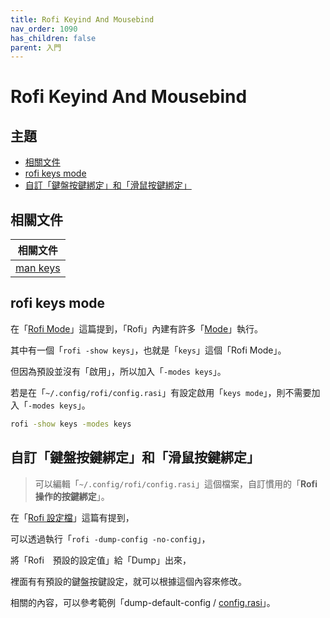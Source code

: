 ```yaml
---
title: Rofi Keyind And Mousebind
nav_order: 1090
has_children: false
parent: 入門
---
```



# Rofi Keyind And Mousebind




## 主題

* [相關文件](#相關文件)
* [rofi keys mode](#rofi-keys-mode)
* [自訂「鍵盤按鍵綁定」和「滑鼠按鍵綁定」](#自訂鍵盤按鍵綁定和滑鼠按鍵綁定)




## 相關文件

| 相關文件 |
| ------- |
| [man keys](https://github.com/davatorium/rofi/blob/next/doc/rofi-keys.5.markdown) |




## rofi keys mode

在「[Rofi Mode](https://samwhelp.github.io/note-about-rofi/read/start/rofi-mode.html)」這篇提到，「Rofi」內建有許多「[Mode](https://github.com/davatorium/rofi/blob/next/doc/rofi.1.markdown#available-modes)」執行。

其中有一個「`rofi -show keys`」，也就是「`keys`」這個「Rofi Mode」。

但因為預設並沒有「啟用」，所以加入「`-modes keys`」。

若是在「`~/.config/rofi/config.rasi`」有設定啟用「`keys mode`」，則不需要加入「`-modes keys`」。

``` sh
rofi -show keys -modes keys
```




## 自訂「鍵盤按鍵綁定」和「滑鼠按鍵綁定」

> 可以編輯「`~/.config/rofi/config.rasi`」這個檔案，自訂慣用的「**Rofi操作的按鍵綁定**」。

在「[Rofi 設定檔](https://samwhelp.github.io/note-about-rofi/read/start/config-file.html#dump-config)」這篇有提到，

可以透過執行「`rofi -dump-config -no-config`」，

將「Rofi　預設的設定值」給「Dump」出來，

裡面有有預設的鍵盤按鍵設定，就可以根據這個內容來修改。

相關的內容，可以參考範例「dump-default-config / [config.rasi](https://github.com/samwhelp/note-about-rofi/blob/demo/_demo/quick-start/dump/config/Default/config.rasi#L67)」。


